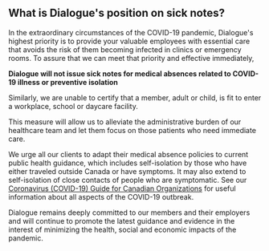 ## What is Dialogue's position on sick notes?

In the extraordinary circumstances of the COVID-19 pandemic, Dialogue's highest priority is to provide your valuable employees with essential care that avoids the risk of them becoming infected in clinics or emergency rooms. To assure that we can meet that priority and effective immediately, 

**Dialogue will not issue sick notes for medical absences related to COVID-19 illness or preventive isolation**
 
Similarly, we are unable to certify that a member, adult or child, is fit to enter a workplace, school or daycare facility.

This measure will allow us to alleviate the administrative burden of our healthcare team and let them focus on those patients who need immediate care.

We urge all our clients to adapt their medical absence policies to current public health guidance, which includes self-isolation by those who have either traveled outside Canada or have symptoms. It may also extend to self-isolation of close contacts of people who are symptomatic. See our [Coronavirus (COVID-19) Guide for Canadian Organizations](https://www.dialogue.co/coronavirus-guide-for-canadian-organizations) for useful information about all aspects of the COVID-19 outbreak.

Dialogue remains deeply committed to our members and their employers and will continue to promote the latest guidance and evidence in the interest of minimizing the health, social and economic impacts of the pandemic.
